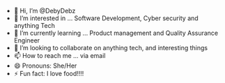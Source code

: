 - 👋 Hi, I’m @DebyDebz
- 👀 I’m interested in ... Software Development, Cyber security and anything Tech
- 🌱 I’m currently learning ... Product management and Quality Assurance Engineer
- 💞️ I’m looking to collaborate on anything tech, and interesting things
- 📫 How to reach me ... via email
- 😄 Pronouns: She/Her
- ⚡ Fun fact: I love food!!!!
<!---
DebyDebz/DebyDebz is a ✨ special ✨ repository because its `README.md` (this file) appears on your GitHub profile.
You can click the Preview link to take a look at your changes.
--->
